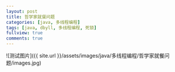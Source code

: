 ```yaml
---
layout: post
title: 哲学家就餐问题
categories: [java, 多线程编程]
tags: [java, dbyll, 多线程编程, 死锁]
fullview: true
comments: true
---
```


![测试图片]({{ site.url }}/assets/images/java/多线程编程/哲学家就餐问题/images.jpg)
